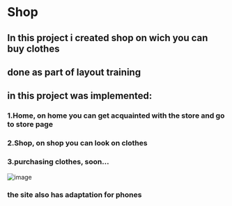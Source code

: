 # Shop
## In this project i created shop on wich you can buy clothes
## done as part of layout training
## in this project was implemented:
###   1.Home, on home you can get acquainted with the store and go to store page
###   2.Shop, on shop you can look on clothes
###   3.purchasing clothes, **soon...**
  ![image](https://github.com/user-attachments/assets/7f7f49d0-0740-41a2-aa27-1d3b3f8ecc14)
### the site also has **adaptation for phones**
